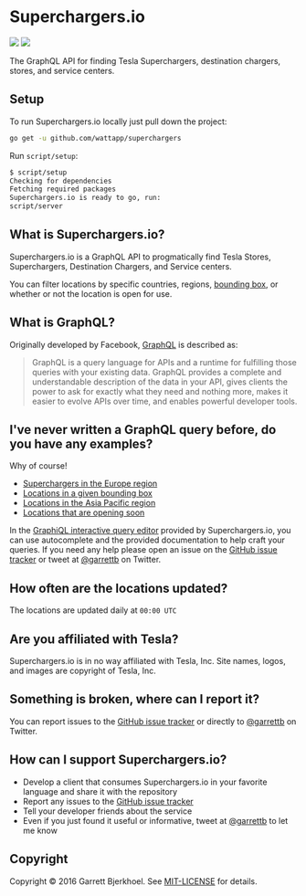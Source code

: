 # Superchargers.io

![](https://travis-ci.org/wattapp/superchargers.svg?branch=master) [![](https://godoc.org/github.com/wattapp/superchargers?status.svg)](http://godoc.org/github.com/wattapp/superchargers)

The GraphQL API for finding Tesla Superchargers, destination chargers, stores, and service centers.

## Setup

To run Superchargers.io locally just pull down the project:

```sh
go get -u github.com/wattapp/superchargers
```

Run `script/setup`:

```sh
$ script/setup
Checking for dependencies
Fetching required packages
Superchargers.io is ready to go, run:
script/server
```

## What is Superchargers.io?

Superchargers.io is a GraphQL API to progmatically find Tesla Stores, Superchargers, Destination Chargers, and Service centers.

You can filter locations by specific countries, regions, [bounding box](http://wiki.openstreetmap.org/wiki/Bounding_Box), or whether or not the location is open for use.

## What is GraphQL?

Originally developed by Facebook, [GraphQL](http://graphql.org/) is described as:

> GraphQL is a query language for APIs and a runtime for fulfilling those queries with your existing data. GraphQL provides a complete and understandable description of the data in your API, gives clients the power to ask for exactly what they need and nothing more, makes it easier to evolve APIs over time, and enables powerful developer tools.

## I've never written a GraphQL query before, do you have any examples?

Why of course!

- [Superchargers in the Europe region](https://www.superchargers.io/?query=%7B%0A%20%20locations(region%3A%20EUROPE%2C%20type%3A%20SUPERCHARGER)%20%7B%0A%20%20%20%20edges%20%7B%0A%20%20%20%20%20%20node%20%7B%0A%20%20%20%20%20%20%20%20id%0A%20%20%20%20%20%20%20%20address%0A%20%20%20%20%20%20%20%20latitude%0A%20%20%20%20%20%20%20%20longitude%0A%20%20%20%20%20%20%20%20title%0A%20%20%20%20%20%20%20%20locationType%0A%20%20%20%20%20%20%20%20openSoon%0A%20%20%20%20%20%20%7D%0A%20%20%20%20%7D%0A%20%20%7D%0A%7D)
- [Locations in a given bounding box](https://www.superchargers.io/?query=%7B%0A%20%20locations(boundingBox%3A%20%5B42.02238033615207%2C%20-76.4456118%2C%2038.88848331958911%2C%20-83.4768618%5D)%20%7B%0A%20%20%20%20edges%20%7B%0A%20%20%20%20%20%20node%20%7B%0A%20%20%20%20%20%20%20%20id%0A%20%20%20%20%20%20%20%20address%0A%20%20%20%20%20%20%20%20latitude%0A%20%20%20%20%20%20%20%20longitude%0A%20%20%20%20%20%20%20%20title%0A%20%20%20%20%20%20%20%20locationType%0A%20%20%20%20%20%20%20%20openSoon%0A%20%20%20%20%20%20%7D%0A%20%20%20%20%7D%0A%20%20%7D%0A%7D)
- [Locations in the Asia Pacific region](https://www.superchargers.io/?query=%7B%0A%20%20locations(region%3A%20ASIA_PACIFIC)%20%7B%0A%20%20%20%20edges%20%7B%0A%20%20%20%20%20%20node%20%7B%0A%20%20%20%20%20%20%20%20id%0A%20%20%20%20%20%20%20%20address%0A%20%20%20%20%20%20%20%20latitude%0A%20%20%20%20%20%20%20%20longitude%0A%20%20%20%20%20%20%20%20title%0A%20%20%20%20%20%20%20%20locationType%0A%20%20%20%20%20%20%20%20openSoon%0A%20%20%20%20%20%20%7D%0A%20%20%20%20%7D%0A%20%20%7D%0A%7D)
- [Locations that are opening soon](https://www.superchargers.io/?query=%7B%0A%20%20locations(openSoon%3A%20true)%20%7B%0A%20%20%20%20edges%20%7B%0A%20%20%20%20%20%20node%20%7B%0A%20%20%20%20%20%20%20%20id%0A%20%20%20%20%20%20%20%20address%0A%20%20%20%20%20%20%20%20latitude%0A%20%20%20%20%20%20%20%20longitude%0A%20%20%20%20%20%20%20%20title%0A%20%20%20%20%20%20%20%20locationType%0A%20%20%20%20%20%20%20%20openSoon%0A%20%20%20%20%20%20%7D%0A%20%20%20%20%7D%0A%20%20%7D%0A%7D)

In the [GraphiQL interactive query editor](https://www.superchargers.io/graphiql) provided by Superchargers.io, you can use autocomplete and the provided documentation to help craft your queries. If you need any help please open an issue on the [GitHub issue tracker](/wattapp/superchargers/issues) or tweet at [@garrettb](https://twitter.com/garrettb) on Twitter.

## How often are the locations updated?

The locations are updated daily at `00:00 UTC`

## Are you affiliated with Tesla?

Superchargers.io is in no way affiliated with Tesla, Inc. Site names, logos, and images are copyright of Tesla, Inc.

## Something is broken, where can I report it?

You can report issues to the [GitHub issue tracker](/wattapp/superchargers/issues) or directly to [@garrettb](https://twitter.com/garrettb) on Twitter.

## How can I support Superchargers.io?

- Develop a client that consumes Superchargers.io in your favorite language and share it with the repository
- Report any issues to the [GitHub issue tracker](/wattapp/superchargers/issues)
- Tell your developer friends about the service
- Even if you just found it useful or informative, tweet at [@garrettb](https://twitter.com/garrettb) to let me know

## Copyright

Copyright © 2016 Garrett Bjerkhoel. See [MIT-LICENSE](/wattapp/superchargers/blob/master/MIT-LICENSE) for details.
